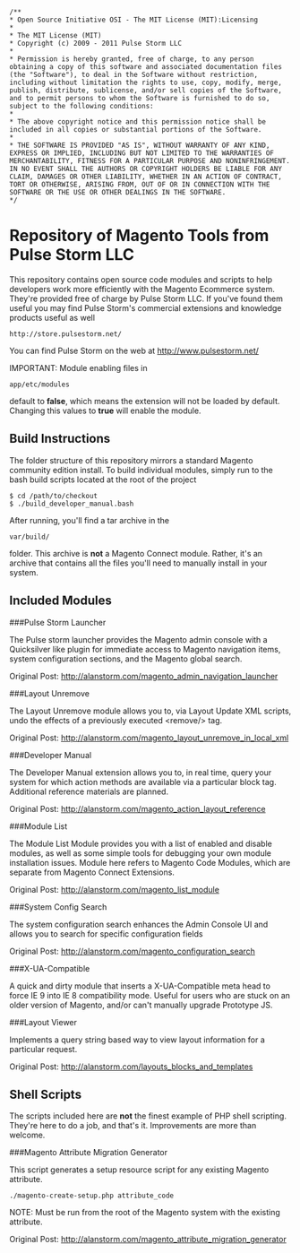     /**
    * Open Source Initiative OSI - The MIT License (MIT):Licensing
    * 
    * The MIT License (MIT)
    * Copyright (c) 2009 - 2011 Pulse Storm LLC
    * 
    * Permission is hereby granted, free of charge, to any person obtaining a copy of this software and associated documentation files (the "Software"), to deal in the Software without restriction, including without limitation the rights to use, copy, modify, merge, publish, distribute, sublicense, and/or sell copies of the Software, and to permit persons to whom the Software is furnished to do so, subject to the following conditions:
    * 
    * The above copyright notice and this permission notice shall be included in all copies or substantial portions of the Software.
    * 
    * THE SOFTWARE IS PROVIDED "AS IS", WITHOUT WARRANTY OF ANY KIND, EXPRESS OR IMPLIED, INCLUDING BUT NOT LIMITED TO THE WARRANTIES OF MERCHANTABILITY, FITNESS FOR A PARTICULAR PURPOSE AND NONINFRINGEMENT. IN NO EVENT SHALL THE AUTHORS OR COPYRIGHT HOLDERS BE LIABLE FOR ANY CLAIM, DAMAGES OR OTHER LIABILITY, WHETHER IN AN ACTION OF CONTRACT, TORT OR OTHERWISE, ARISING FROM, OUT OF OR IN CONNECTION WITH THE SOFTWARE OR THE USE OR OTHER DEALINGS IN THE SOFTWARE.
    */

Repository of Magento Tools from Pulse Storm LLC
==================================================	

This repository contains open source code modules and scripts to help developers work more efficiently with the Magento Ecommerce system.  They're provided free of charge by Pulse Storm LLC.  If you've found them useful you may find Pulse Storm's commercial extensions and knowledge products useful as well 

	http://store.pulsestorm.net/

You can find Pulse Storm on the web at http://www.pulsestorm.net/

IMPORTANT: Module enabling files in 

    app/etc/modules
    
default to **false**, which means the extension will not be loaded by default.  Changing this values to **true** will enable the module.    

Build Instructions
--------------------------------------------------
The folder structure of this repository mirrors a standard Magento community edition install.  To build individual modules, simply run to the bash build scripts located at the root of the project

	$ cd /path/to/checkout
	$ ./build_developer_manual.bash
	
After running, you'll find a tar archive in the

	var/build/
	
folder.  This archive is **not** a Magento Connect module.  Rather, it's an archive that contains all the files you'll need to manually install in your system.	

Included Modules
--------------------------------------------------
###Pulse Storm Launcher

The Pulse storm launcher provides the Magento admin console with a Quicksilver like plugin for immediate access to Magento navigation items, system configuration sections, and the Magento global search.

Original Post: http://alanstorm.com/magento_admin_navigation_launcher

###Layout Unremove

The Layout Unremove module allows you to, via Layout Update XML scripts, undo the effects of a previously executed &lt;remove/&gt; tag.

Original Post: http://alanstorm.com/magento_layout_unremove_in_local_xml

###Developer Manual

The Developer Manual extension allows you to, in real time, query your system for which action methods are available via a particular block tag.  Additional reference materials are planned. 

Original Post: http://alanstorm.com/magento_action_layout_reference

###Module List

The Module List Module provides you with a list of enabled and disable modules, as well as some simple tools for debugging your own module installation issues.  Module here refers to Magento Code Modules, which are separate from Magento Connect Extensions. 

Original Post: http://alanstorm.com/magento_list_module

###System Config Search

The system configuration search enhances the Admin Console UI and allows you to search for specific configuration fields

Original Post: http://alanstorm.com/magento_configuration_search

###X-UA-Compatible

A quick and dirty module that inserts a X-UA-Compatible meta head to force IE 9 into IE 8 compatibility mode.  Useful for users who are stuck on an older version of Magento, and/or can't manually upgrade Prototype JS. 

###Layout Viewer

Implements a query string based way to view layout information for a particular request. 

Original Post: http://alanstorm.com/layouts_blocks_and_templates

Shell Scripts
--------------------------------------------------
The scripts included here are **not** the finest example of PHP shell scripting.  They're here to do a job, and that's it.  Improvements are more than welcome.


###Magento Attribute Migration Generator

This script generates a setup resource script for any existing Magento attribute.

    ./magento-create-setup.php attribute_code
    
NOTE: Must be run from the root of the Magento system with the existing attribute.    

Original Post: http://alanstorm.com/magento_attribute_migration_generator